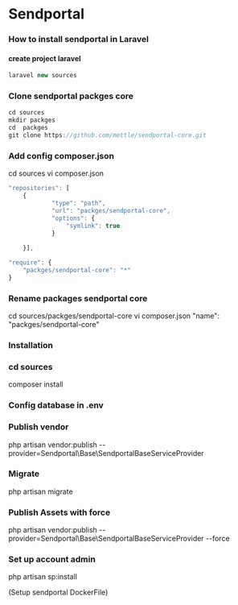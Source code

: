 # Sendportal
### How to install sendportal in Laravel
#### create project laravel
```javascript
laravel new sources
```

### Clone sendportal packges core
```javascript
cd sources
mkdir packges
cd  packges
git clone https://github.com/mettle/sendportal-core.git
```

### Add config composer.json
cd sources
vi composer.json
```javascript
"repositories": [
    {
            "type": "path",
            "url": "packges/sendportal-core",
            "options": {
                "symlink": true
            }
    
    }],

"require": {
    "packges/sendportal-core": "*"
}
```

### Rename packages sendportal core
cd sources/packges/sendportal-core
vi composer.json
"name": "packges/sendportal-core"

### Installation
### cd sources
composer install

### Config database in .env

### Publish vendor
php artisan vendor:publish --provider=Sendportal\\Base\\SendportalBaseServiceProvider

### Migrate
php artisan migrate

### Publish Assets with force
php artisan vendor:publish --provider=Sendportal\\Base\\SendportalBaseServiceProvider --force

### Set up account admin
php artisan sp:install


(Setup sendportal DockerFile)
